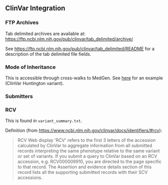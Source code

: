 ## ClinVar Integration

### FTP Archives

Tab delimited archives are available at: https://ftp.ncbi.nlm.nih.gov/pub/clinvar/tab_delimited/archive/

See https://ftp.ncbi.nlm.nih.gov/pub/clinvar/tab_delimited/README for a description of the tab delimited file fields.

### Mode of Inheritance

This is accessible through cross-walks to MedGen.  See [here](https://www.ncbi.nlm.nih.gov/clinvar/variation/409/#id_second) for an example (ClinVar Huntington variant).

### Submitters


### RCV

This is found in `variant_summary.txt`.

Definition (from https://www.ncbi.nlm.nih.gov/clinvar/docs/identifiers/#rcv): 

> RCV
> Web display
> 'RCV' refers to the first 3 letters of the accession calculated by ClinVar to aggregate information from all submitted records interpreting the same phenotype relative to the same variant or set of variants.  If you submit a query to ClinVar based on an RCV accession, e.g. RCV000009910, you are directed to the page specific to that record. The Assertion and evidence details section of this record lists all the supporting submitted records with their SCV accessions.
